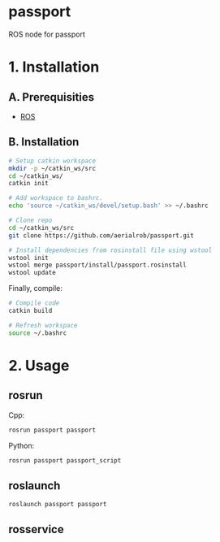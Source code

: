 # passport

ROS node for passport

# 1. Installation

## A. Prerequisities

- [ROS](https://www.ros.org/install/)

## B. Installation

```bash
# Setup catkin workspace
mkdir -p ~/catkin_ws/src
cd ~/catkin_ws/
catkin init

# Add workspace to bashrc.
echo 'source ~/catkin_ws/devel/setup.bash' >> ~/.bashrc

# Clone repo
cd ~/catkin_ws/src
git clone https://github.com/aerialrob/passport.git

# Install dependencies from rosinstall file using wstool
wstool init
wstool merge passport/install/passport.rosinstall
wstool update
```

Finally, compile:

```bash
# Compile code
catkin build

# Refresh workspace
source ~/.bashrc
```

# 2. Usage

## rosrun

Cpp:
```bash
rosrun passport passport
```

Python:
```bash
rosrun passport passport_script
```

## roslaunch
```bash
roslaunch passport passport
```

## rosservice
